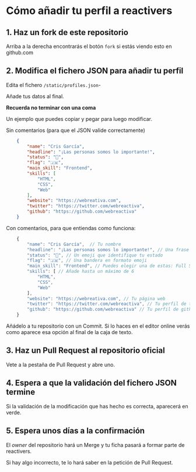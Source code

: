 # Cómo añadir tu perfil a reactivers

## 1. Haz un fork de este repositorio

Arriba a la derecha encontrarás el botón `fork` si estás viendo esto en github.com

## 2. Modifica el fichero JSON para añadir tu perfil

Edita el fichero  `/static/profiles.json`-

Añade tus datos al final. 

**Recuerda no terminar con una coma**

Un ejemplo que puedes copiar y pegar para luego modificar.

Sin comentarios (para que el JSON valide correctamente)

```json
    {
        "name": "Cris García",
        "headline": "¡Las personas somos lo importante!",
        "status": "💃",
        "flag": "🇯🇲",
        "main_skill": "Frontend",
        "skills": [
            "HTML",
            "CSS",
            "Web"
        ],
        "website": "https://webreativa.com",
        "twitter": "https://twitter.com/webreactiva",
        "github": "https://github.com/webreactiva"
    }

```

Con comentarios, para que entiendas como funciona:

```javascript
    {
        "name": "Cris García",  // Tu nombre
        "headline": "¡Las personas somos lo importante!", // Una frase que te identifique
        "status": "💃", // Un emoji que identifique tu estado
        "flag": "🇯🇲", // Una bandera en formato emoji
        "main_skill": "Frontend", // Puedes elegir una de estas: Full Stack|Frontend|Backend|Mobile|Devops|UI/UX|Designer
        "skills": [ // Añade hasta un máximo de 6
            "HTML",
            "CSS",
            "Web"
        ],
        "website": "https://webreativa.com", // Tu página web
        "twitter": "https://twitter.com/webreactiva", // Tu perfil de twitter
        "github": "https://github.com/webreactiva" // Tu perfil de github
    }

```

Añádelo a tu repositorio con un Commit. Si lo haces en el editor online verás como aparece esa opción al final de la caja de texto.

## 3. Haz un Pull Request al repositorio oficial

Vete a la pestaña de Pull Request y abre uno.

## 4. Espera a que la validación del fichero JSON termine

Si la validación de la modificación que has hecho es correcta, aparecerá en verde.

## 5. Espera unos días a la confirmación

El *owner* del repositorio hará un Merge y tu ficha pasará a formar parte de reactivers.

Si hay algo incorrecto, te lo hará saber en la petición de Pull Request.
